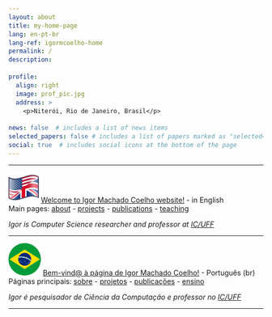 ```yaml
---
layout: about
title: my-home-page
lang: en-pt-br
lang-ref: igormcoelho-home
permalink: /
description: 

profile:
  align: right
  image: prof_pic.jpg
  address: >
    <p>Niterói, Rio de Janeiro, Brasil</p>

news: false  # includes a list of news items
selected_papers: false # includes a list of papers marked as "selected={true}"
social: true  # includes social icons at the bottom of the page
---
```


<hr/>

![en](/assets/img/60px-Nuvola_English_language_flag.svg.png)
[Welcome to Igor Machado Coelho website!](/about) - in English <br/>
Main pages: [about](/about) - [projects](/projects) - [publications](/publications) - [teaching](/teaching) 

<em>Igor is Computer Science researcher and professor at [IC/UFF](http://www.ic.uff.br)</em>

<hr/>

![pt-br](/assets/img/64px-Brazilian_flag_icon_round.svg.png)
[Bem-vind@ à página de Igor Machado Coelho!](/sobre) - Português (br) <br/>
Páginas principais: [sobre](/sobre) - [projetos](/projetos) - [publicações](/publicacoes) - [ensino](/ensino)

<em>Igor é pesquisador de Ciência da Computação e professor no [IC/UFF](http://www.ic.uff.br)</em>

<hr/>
